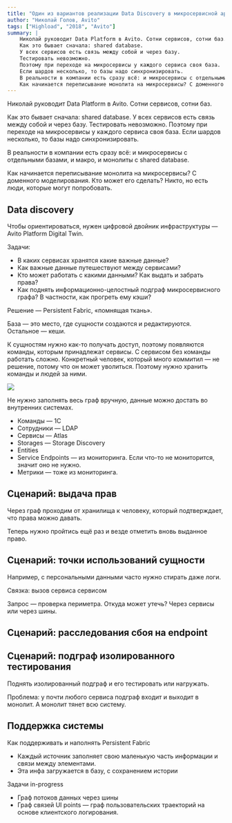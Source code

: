 ```yaml
---
title: "Один из вариантов реализации Data Discovery в микросервисной архитектуре"
author: "Николай Голов, Avito"
tags: ["Highload", "2018", "Avito"]
summary: |
    Николай руководит Data Platform в Avito. Сотни сервисов, сотни баз.
    Как это бывает сначала: shared database.
    У всех сервисов есть связь между собой и через базу.
    Тестировать невозможно.
    Поэтому при переходе на микросервисы у каждого сервиса своя база.
    Если шардов несколько, то базы надо синхронизировать.
    В реальности в компании есть сразу всё: и микросервисы с отдельными базами, и макро, и монолиты с shared database. 
    Как начинается переписывание монолита на микросервисы? С доменного моделирования. Кто может его сделать? Никто, но есть люди, которые могут попробовать.
---
```



Николай руководит Data Platform в Avito. Сотни сервисов, сотни баз.

Как это бывает сначала: shared database.
У всех сервисов есть связь между собой и через базу.
Тестировать невозможно.
Поэтому при переходе на микросервисы у каждого сервиса своя база.
Если шардов несколько, то базы надо синхронизировать.

В реальности в компании есть сразу всё: и микросервисы с отдельными базами, и макро, и монолиты с shared database. 

Как начинается переписывание монолита на микросервисы? С доменного моделирования. Кто может его сделать? Никто, но есть люди, которые могут попробовать.

## Data discovery

Чтобы ориентироваться, нужен цифровой двойник инфраструктуры — Avito Platform Digital Twin. 

Задачи:

* В каких сервисах хранятся какие важные данные?
* Как важные данные путешествуют между сервисами?
* Кто может работать с какими данными? Как выдать и забрать права?
* Как поднять информационно-целостный подграф микросервисного графа? В частности, как прогреть ему кэши?

Решение — Persistent Fabric, «помнящая ткань».

База — это место, где сущности создаются и редактируются. Остальное — кеши.

К сущностям нужно как-то получать доступ, поэтому появляются команды, которым принадлежат сервисы. С сервисом без команды работать сложно. Конкретный человек, который много коммитил — не решение, потому что он может уволиться. Поэтому нужно хранить команды и людей за ними.

![](/images/persistent-fabric.png)

Не нужно заполнять весь граф вручную, данные можно достать во внутренних системах.

* Команды — 1С
* Сотрудники — LDAP
* Сервисы — Atlas
* Storages — Storage Discovery
* Entities
* Service Endpoints — из мониторинга. Если что-то не мониторится, значит оно не нужно.
* Метрики — тоже из мониторинга.

## Сценарий: выдача прав

Через граф проходим от хранилища к человеку, который подтверждает, что права можно давать.

Теперь нужно пройтись ещё раз и везде отметить вновь выданное право.

## Сценарий: точки использований сущности

Например, с персональными данными часто нужно стирать даже логи.

Связка: вызов сервиса сервисом

Запрос — проверка периметра. Откуда может утечь? Через сервисы или через шины.

## Сценарий: расследования сбоя на endpoint

## Сценарий: подграф изолированного тестирования

Поднять изолированный подграф и его тестировать или нагружать.

Проблема: у почти любого сервиса подграф входит и выходит в монолит. А монолит тянет всю систему.

## Поддержка системы

Как поддерживать и наполнять Persistent Fabric

* Каждый источник заполняет свою маленькую часть информации и связи между элементами.
* Эта инфа загружается в базу, с сохранением истории


Задачи in-progress

* Граф потоков данных через шины
* Граф связей UI points — граф пользовательских траекторий на основе клиентского логирования.

